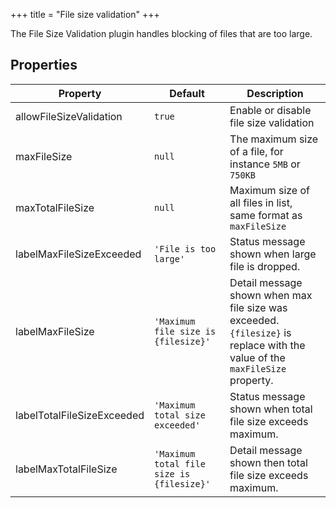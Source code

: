+++
title = "File size validation"
+++

The File Size Validation plugin handles blocking of files that are too large.

## Properties

Property | Default | Description
---------|---------|---------
allowFileSizeValidation | `true` | Enable or disable file size validation
maxFileSize | `null` | The maximum size of a file, for instance `5MB` or `750KB`
maxTotalFileSize | `null` | Maximum size of all files in list, same format as `maxFileSize`
labelMaxFileSizeExceeded | `'File is too large'` | Status message shown when large file is dropped.
labelMaxFileSize | `'Maximum file size is {filesize}'` | Detail message shown when max file size was exceeded. `{filesize}` is replace with the value of the `maxFileSize` property.
labelTotalFileSizeExceeded | `'Maximum total size exceeded'` | Status message shown when total file size exceeds maximum.
labelMaxTotalFileSize | `'Maximum total file size is {filesize}'` | Detail message shown then total file size exceeds maximum.